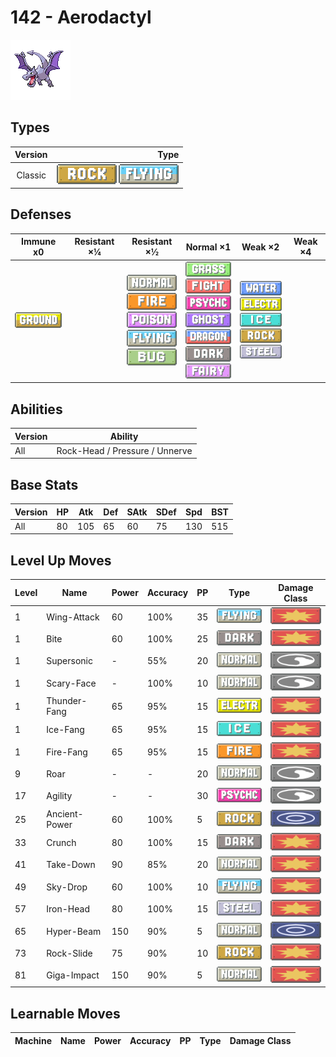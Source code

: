 # 142 - Aerodactyl

![aerodactyl](../img/pokemon/142.png)

## Types

| Version | Type                                                              |
| :-----: | ----------------------------------------------------------------: |
| Classic | ![rock](../img/types/rock.png) ![flying](../img/types/flying.png) |

## Defenses

| Immune x0                          | Resistant ×¼ | Resistant ×½                                                                                                                                                                         | Normal ×1                                                                                                                                                                                                                                                                | Weak ×2                                                                                                                                                                              | Weak ×4 |
| ---------------------------------- | ------------ | ------------------------------------------------------------------------------------------------------------------------------------------------------------------------------------ | ------------------------------------------------------------------------------------------------------------------------------------------------------------------------------------------------------------------------------------------------------------------------ | ------------------------------------------------------------------------------------------------------------------------------------------------------------------------------------ | ------- |
| ![ground](../img/types/ground.png) |              | ![normal](../img/types/normal.png)<br/>![fire](../img/types/fire.png)<br/>![poison](../img/types/poison.png)<br/>![flying](../img/types/flying.png)<br/>![bug](../img/types/bug.png) | ![grass](../img/types/grass.png)<br/>![fighting](../img/types/fighting.png)<br/>![psychic](../img/types/psychic.png)<br/>![ghost](../img/types/ghost.png)<br/>![dragon](../img/types/dragon.png)<br/>![dark](../img/types/dark.png)<br/>![fairy](../img/types/fairy.png) | ![water](../img/types/water.png)<br/>![electric](../img/types/electric.png)<br/>![ice](../img/types/ice.png)<br/>![rock](../img/types/rock.png)<br/>![steel](../img/types/steel.png) |         |

## Abilities

| Version | Ability                        |
| ------- | ------------------------------ |
| All     | Rock-Head / Pressure / Unnerve |

## Base Stats

| Version | HP | Atk | Def | SAtk | SDef | Spd | BST |
| ------- | -- | --- | --- | ---- | ---- | --- | --- |
| All     | 80 | 105 | 65  | 60   | 75   | 130 | 515 |

## Level Up Moves

| Level | Name          | Power | Accuracy | PP | Type                                   | Damage Class                           |
| ----- | ------------- | ----- | -------- | -- | -------------------------------------- | -------------------------------------- |
| 1     | Wing-Attack   | 60    | 100%     | 35 | ![flying](../img/types/flying.png)     | ![physical](../img/types/physical.png) |
| 1     | Bite          | 60    | 100%     | 25 | ![dark](../img/types/dark.png)         | ![physical](../img/types/physical.png) |
| 1     | Supersonic    | -     | 55%      | 20 | ![normal](../img/types/normal.png)     | ![status](../img/types/status.png)     |
| 1     | Scary-Face    | -     | 100%     | 10 | ![normal](../img/types/normal.png)     | ![status](../img/types/status.png)     |
| 1     | Thunder-Fang  | 65    | 95%      | 15 | ![electric](../img/types/electric.png) | ![physical](../img/types/physical.png) |
| 1     | Ice-Fang      | 65    | 95%      | 15 | ![ice](../img/types/ice.png)           | ![physical](../img/types/physical.png) |
| 1     | Fire-Fang     | 65    | 95%      | 15 | ![fire](../img/types/fire.png)         | ![physical](../img/types/physical.png) |
| 9     | Roar          | -     | -        | 20 | ![normal](../img/types/normal.png)     | ![status](../img/types/status.png)     |
| 17    | Agility       | -     | -        | 30 | ![psychic](../img/types/psychic.png)   | ![status](../img/types/status.png)     |
| 25    | Ancient-Power | 60    | 100%     | 5  | ![rock](../img/types/rock.png)         | ![special](../img/types/special.png)   |
| 33    | Crunch        | 80    | 100%     | 15 | ![dark](../img/types/dark.png)         | ![physical](../img/types/physical.png) |
| 41    | Take-Down     | 90    | 85%      | 20 | ![normal](../img/types/normal.png)     | ![physical](../img/types/physical.png) |
| 49    | Sky-Drop      | 60    | 100%     | 10 | ![flying](../img/types/flying.png)     | ![physical](../img/types/physical.png) |
| 57    | Iron-Head     | 80    | 100%     | 15 | ![steel](../img/types/steel.png)       | ![physical](../img/types/physical.png) |
| 65    | Hyper-Beam    | 150   | 90%      | 5  | ![normal](../img/types/normal.png)     | ![special](../img/types/special.png)   |
| 73    | Rock-Slide    | 75    | 90%      | 10 | ![rock](../img/types/rock.png)         | ![physical](../img/types/physical.png) |
| 81    | Giga-Impact   | 150   | 90%      | 5  | ![normal](../img/types/normal.png)     | ![physical](../img/types/physical.png) |

## Learnable Moves

| Machine | Name | Power | Accuracy | PP | Type | Damage Class |
| ------- | ---- | ----- | -------- | -- | ---- | ------------ |